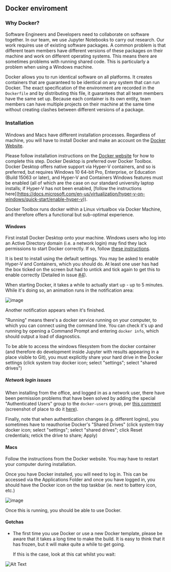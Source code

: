 ## Docker enviroment

### Why Docker?

Software Engineers and Developers need to collaborate on software together. In our team, we use Jupyter
Notebooks to carry out research. Our work requires use of existing software packages. A common problem 
is that different team members have different versions of these packages on their machine and work on 
different operating systems. This means there are sometimes problems with running shared code. This is 
particularly a problem when using a Windows machine. 

Docker allows you to run identical software on all platforms. It creates containers that are guaranteed
to be identical on any system that can run Docker. The exact specification of the environment are 
recorded in the `Dockerfile` and by distributing this file, it guarantees that all team members
have the same set up. Because each container is its own entity, team members can have multiple projects 
on their machine at the same time without creating clashes between different versions of a package. 

### Installation

####

Windows and Macs have different installation processes. Regardless of machine, you will have to install 
Docker and make an account on the [Docker Website](https://docs.docker.com/). 

Please follow installation instructions on the [Docker website](https://docs.docker.com/install/) for how to complete this step. 
Docker Desktop is preferred over Docker Toolbox. Docker Desktop offers native support via Hyper-V containers, and so is preferred, but requires 
Windows 10 64-bit Pro, Enterprise, or Education (Build 15063 or later), and Hyper-V and Containers 
Windows features must be enabled (all of which are the case on our standard university laptop 
installs; if Hyper-V has not been enabled, [follow the instructions here[(https://docs.microsoft.com/en-us/virtualization/hyper-v-on-windows/quick-start/enable-hyper-v)).

Docker Toolbox runs docker within a Linux virtualbox via Docker Machine, and therefore offers a functional but sub-optimal experience.



#### Windows

First install Docker Desktop onto your machine. Windows users who log into an Active Directory domain 
(i.e. a network login) may find they lack permissions to start Docker correctly. If
so, follow [these instructions](https://github.com/docker/for-win/issues/785#issuecomment-344805180).

It is best to install using the default settings. You may be asked to enable Hyper-V and Containers,
which you should do. At least one user has had the box ticked on the screen but had to untick and tick again 
to get this to enable correctly (Detailed in issue [#4](https://github.com/ebmdatalab/custom-docker/issues/4)). 

When starting Docker, it takes a while to actually start up - up to 5 minutes. While it's doing so, an animation runs in the notification area:

![image](https://user-images.githubusercontent.com/211271/72052991-14a8c000-32be-11ea-948f-575a3c84bc3b.png)

Another notification appears when it's finished.

"Running" means there's a docker service running on your computer, to which you can connect using the command line. You can check it's up and running by opening a Command Prompt and entering `docker info`, which should output a load of diagnostics.

To be able to access the windows filesystem from the docker container (and therefore do development inside Jupyter with results appearing in a place visible to Git), you must explicitly share your hard drive in the Docker settings (click system tray docker icon; select "settings"; select "shared drives")

##### Network login issues

When installing from the office, and logged in as a network user, there have been permission problems 
that have been solved by adding the special "Authenticated Users" group to the `docker-users` group, per [this comment](https://github.com/docker/for-win/issues/785#issuecomment-327237998) (screenshot of place to do it [here](https://github.com/docker/for-win/issues/785#issuecomment-344805180)).

Finally, note that when authentication changes (e.g. different logins), you sometimes have to reauthorise Docker's "Shared Drives"  (click system tray docker icon; select "settings"; select "shared drives"; click Reset credentials; retick the drive to share; Apply)

#### Macs

Follow the instructions from the Docker website. You may have to restart your computer during installation. 

Once you have Docker installed, you will need to log in. This can be accessed via the Applications Folder
and once you have logged in, you should have the Docker icon on the top taskbar (ie. next to battery icon, etc.)

![image](https://user-images.githubusercontent.com/25401512/75257439-dff4b780-57dc-11ea-9ae8-592e1570bc71.png)

Once this is running, you should be able to use Docker. 

#### Gotchas

- The first time you use Docker or use a new Docker template, please be aware that it takes  a long time to make the build.
It is easy to think that it has frozen, but it will make quite a while to get going. 

    If this is the case, look at this cat whilst you wait: 

![Alt Text](https://media.giphy.com/media/vFKqnCdLPNOKc/giphy.gif)
